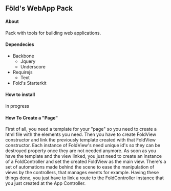 ## Föld's WebApp Pack ##

#### About

Pack with tools for building web applications.

#### Dependecies

* Backbone
	* Jquery
	* Underscore
* Requirejs
	* Text
* Fold's Starterkit

#### How to install

in progress

#### How To Create a "Page"

First of all, you need a template for your "page" so you need to create a html file with the elements you need. 
<screenshot>
Then you have to create FoldView constructor and link the previously template created with that FoldView constructor.
<screenshot>
Each instance of FoldView's need unique id's so they can be destroyed property once they are not needed anymore.
<screenshot>
As soon as you have the template and the view linked, you just need to create an instance of a FoldController and set the created FoldView as the main view. There's a set of automations made behind the scene to ease the manipulation of views by the controllers, that manages events for example.
<screenshot>
Having these things done, you just have to link a route to the FoldController instance that you just created at the App Controller.
<screenshot>

